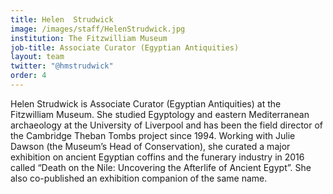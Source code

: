 ```yaml
---
title: Helen  Strudwick
image: /images/staff/HelenStrudwick.jpg
institution: The Fitzwilliam Museum
job-title: Associate Curator (Egyptian Antiquities)
layout: team
twitter: "@hmstrudwick"
order: 4
---
```

Helen Strudwick is Associate Curator (Egyptian Antiquities) at the Fitzwilliam Museum. She studied Egyptology and eastern Mediterranean archaeology at the University of Liverpool and has been the field director of the Cambridge Theban Tombs project since 1994. Working with Julie Dawson (the Museum’s Head of Conservation), she curated a major exhibition on ancient Egyptian coffins and the funerary industry in 2016 called “Death on the Nile: Uncovering the Afterlife of Ancient Egypt”. She also co-published an exhibition companion of the same name.
